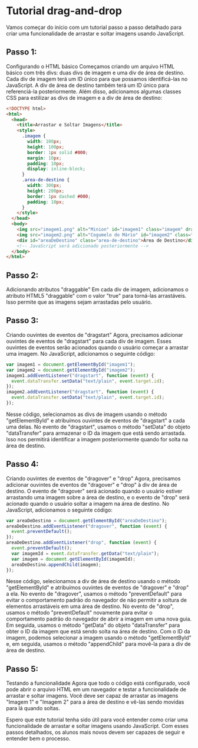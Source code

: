 
# Tutorial drag-and-drop
Vamos começar do início com um tutorial passo a passo detalhado para criar uma funcionalidade de arrastar e soltar imagens usando JavaScript.

## Passo 1:
Configurando o HTML básico Começamos criando um arquivo HTML básico com três divs: duas divs de imagem e uma div de área de destino. Cada div de imagem terá um ID único para que possamos identificá-las no JavaScript. A div de área de destino também terá um ID único para referenciá-la posteriormente. Além disso, adicionamos algumas classes CSS para estilizar as divs de imagem e a div de área de destino:

```html
<!DOCTYPE html>
<html>
  <head>
    <title>Arrastar e Soltar Imagens</title>
    <style>
      .imagem {
        width: 100px;
        height: 100px;
        border: 1px solid #000;
        margin: 10px;
        padding: 10px;
        display: inline-block;
      }
      .area-de-destino {
        width: 300px;
        height: 200px;
        border: 1px dashed #000;
        padding: 10px;
      }
    </style>
  </head>
  <body>
    <img src="imagem1.png" alt="Minion" id="imagem1" class="imagem" draggable="true" />
    <img src="imagem2.png" alt="Cogumelo do Mário" id="imagem2" class="imagem" draggable="true" />
    <div id="areaDeDestino" class="area-de-destino">Área de Destino</div>
    <!-- JavaScript será adicionado posteriormente -->
  </body>
</html>
```

## Passo 2:
Adicionando atributos "draggable" Em cada div de imagem, adicionamos o atributo HTML5 "draggable" com o valor "true" para torná-las arrastáveis. Isso permite que as imagens sejam arrastadas pelo usuário.

## Passo 3:
Criando ouvintes de eventos de "dragstart" Agora, precisamos adicionar ouvintes de eventos de "dragstart" para cada div de imagem. Esses ouvintes de eventos serão acionados quando o usuário começar a arrastar uma imagem. No JavaScript, adicionamos o seguinte código:


```javascript
var imagem1 = document.getElementById("imagem1");
var imagem2 = document.getElementById("imagem2");
imagem1.addEventListener("dragstart", function (event) {
  event.dataTransfer.setData("text/plain", event.target.id);
});
imagem2.addEventListener("dragstart", function (event) {
  event.dataTransfer.setData("text/plain", event.target.id);
});
```

Nesse código, selecionamos as divs de imagem usando o método "getElementById" e atribuímos ouvintes de eventos de "dragstart" a cada uma delas. No evento de "dragstart", usamos o método "setData" do objeto "dataTransfer" para armazenar o ID da imagem que está sendo arrastada. Isso nos permitirá identificar a imagem posteriormente quando for solta na área de destino.

## Passo 4:
Criando ouvintes de eventos de "dragover" e "drop" Agora, precisamos adicionar ouvintes de eventos de "dragover" e "drop" à div de área de destino. O evento de "dragover" será acionado quando o usuário estiver arrastando uma imagem sobre a área de destino, e o evento de "drop" será acionado quando o usuário soltar a imagem na área de destino. No JavaScript, adicionamos o seguinte código:

```javascript
var areaDeDestino = document.getElementById("areaDeDestino");
areaDeDestino.addEventListener("dragover", function (event) {
  event.preventDefault();
});
areaDeDestino.addEventListener("drop", function (event) {
  event.preventDefault();
  var imagemId = event.dataTransfer.getData("text/plain");
  var imagem = document.getElementById(imagemId);
  areaDeDestino.appendChild(imagem);
});

```

Nesse código, selecionamos a div de área de destino usando o método "getElementById" e atribuímos ouvintes de eventos de "dragover" e "drop" a ela. No evento de "dragover", usamos o método "preventDefault" para evitar o comportamento padrão do navegador de não permitir a soltura de elementos arrastáveis em uma área de destino. No evento de "drop", usamos o método "preventDefault" novamente para evitar o comportamento padrão do navegador de abrir a imagem em uma nova guia. Em seguida, usamos o método "getData" do objeto "dataTransfer" para obter o ID da imagem que está sendo solta na área de destino. Com o ID da imagem, podemos selecionar a imagem usando o método "getElementById" e, em seguida, usamos o método "appendChild" para movê-la para a div de área de destino.

## Passo 5:
Testando a funcionalidade Agora que todo o código está configurado, você pode abrir o arquivo HTML em um navegador e testar a funcionalidade de arrastar e soltar imagens. Você deve ser capaz de arrastar as imagens "Imagem 1" e "Imagem 2" para a área de destino e vê-las sendo movidas para lá quando soltas.

Espero que este tutorial tenha sido útil para você entender como criar uma funcionalidade de arrastar e soltar imagens usando JavaScript. Com esses passos detalhados, os alunos mais novos devem ser capazes de seguir e entender bem o processo.
